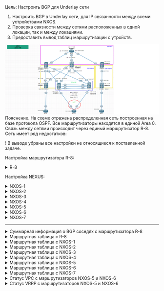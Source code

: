Цель: Настроить BGP для Underlay сети


1. Настроить BGP в Underlay сети, для IP связанности между всеми устройствами NXOS.
2. Проверка связности между сетями расположенных в одной локации, так и между локациями.
3. Предоставить вывод таблиц маршрутизации с утройств.

![](img/bgp_schema.png)
Пояснение. На схеме отражена распределенная сеть построенная на базе протокола OSPF. Все маршрутизаторы находятся в единой Area 0. Связь между сетями происходит через единый маршрутизатор R-8.
Сеть имеет ряд недостатков:

! В выводе убраны все настройки не относящиеся к поставленной задаче.

Настройка маршрутизатора R-8:
<details>
<summary>R-8</summary>
<pre><code>

interface Loopback0
 ip address 1.1.1.255 255.255.255.255
!
interface Ethernet0/0
 ip address 10.10.10.0 255.255.255.254
!
interface Ethernet0/1
 ip address 10.10.10.2 255.255.255.254
!
interface Ethernet0/2
 ip address 10.10.10.4 255.255.255.254
!
interface Ethernet0/3
 no ip address
!
router ospf 1
 router-id 1.1.1.255
 passive-interface default
 no passive-interface Ethernet0/0
 no passive-interface Ethernet0/1
 no passive-interface Ethernet0/2
 network 1.1.1.255 0.0.0.0 area 0
 network 10.10.10.0 0.0.0.1 area 0
 network 10.10.10.2 0.0.0.1 area 0
 network 10.10.10.4 0.0.0.1 area 0
!
router bgp 64512
 bgp router-id 1.1.1.255
 bgp log-neighbor-changes
 bgp bestpath as-path multipath-relax
 network 1.1.1.255 mask 255.255.255.255
 neighbor 10.10.10.1 remote-as 64515
 neighbor 10.10.10.1 soft-reconfiguration inbound
 neighbor 10.10.10.3 remote-as 64516
 neighbor 10.10.10.3 soft-reconfiguration inbound
 neighbor 10.10.10.5 remote-as 64513
 neighbor 10.10.10.5 soft-reconfiguration inbound
 maximum-paths eibgp 4

</code></pre>
</details>

Настройка NEXUS:
<details>
<summary>NXOS-1</summary>
<pre><code>
SPINE-1# show run

feature ospf
feature bgp
feature interface-vlan
feature hsrp
feature lacp
feature vpc

interface Ethernet1/1
  no switchport
  ip address 10.10.10.1/31
  no shutdown

interface Ethernet1/2
  no switchport
  medium p2p
  ip address 10.1.4.0/31
  ip router ospf UNDERLAY area 0.0.0.0
  no shutdown

interface Ethernet1/3
  no switchport
  medium p2p
  ip address 10.1.5.0/31
  ip router ospf UNDERLAY area 0.0.0.0
  no shutdown

interface Ethernet1/4
  no switchport
  medium p2p
  ip address 10.1.6.0/31
  ip router ospf UNDERLAY area 0.0.0.0
  no shutdown

interface loopback0
  ip address 1.1.1.1/32
  ip router ospf UNDERLAY area 0.0.0.0
cli alias name wr copy running-config startup-config
line console
line vty
boot nxos bootflash:/nxos.9.2.2.bin
router ospf UNDERLAY
  router-id 1.1.1.1
  log-adjacency-changes detail
router bgp 64515
  router-id 1.1.1.1
  bestpath as-path multipath-relax
  log-neighbor-changes
  address-family ipv4 unicast
    network 1.1.1.1/32
    maximum-paths 4
  template peer LEAF
    address-family ipv4 unicast
      maximum-prefix 100
  neighbor 10.1.4.1
    inherit peer LEAF
    remote-as 64517
  neighbor 10.1.5.1
    inherit peer LEAF
    remote-as 64518
  neighbor 10.1.6.1
    inherit peer LEAF
    remote-as 64519
  neighbor 10.10.10.0
    remote-as 64512
    address-family ipv4 unicast
      maximum-prefix 200
</code></pre>
</details>

<details>
<summary>NXOS-2</summary>
<pre><code>
SPINE-2# show run

cfs eth distribute
feature ospf
feature bgp
feature interface-vlan
feature hsrp
feature lacp
feature vpc

route-map direct permit 10
  match source-protocol UNDERLAY

interface Ethernet1/1
  no switchport
  ip address 10.10.10.3/31
  no shutdown

interface Ethernet1/2
  no switchport
  medium p2p
  ip address 10.2.4.0/31
  ip router ospf UNDERLAY area 0.0.0.0
  no shutdown

interface Ethernet1/3
  no switchport
  medium p2p
  ip address 10.2.5.0/31
  ip router ospf UNDERLAY area 0.0.0.0
  no shutdown

interface Ethernet1/4
  no switchport
  medium p2p
  ip address 10.2.6.0/31
  ip router ospf UNDERLAY area 0.0.0.0
  no shutdown

interface loopback0
  ip address 1.1.1.2/32
  ip router ospf UNDERLAY area 0.0.0.0
cli alias name wr copy running-config startup-config
line console
line vty
boot nxos bootflash:/nxos.9.2.2.bin
router ospf UNDERLAY
  router-id 1.1.1.2
  log-adjacency-changes detail
router bgp 64516
  router-id 1.1.1.2
  bestpath as-path multipath-relax
  log-neighbor-changes
  address-family ipv4 unicast
    network 1.1.1.2/32
    maximum-paths 4
  template peer LEAF
    address-family ipv4 unicast
      maximum-prefix 100
  neighbor 10.2.4.1
    inherit peer LEAF
    remote-as 64517
  neighbor 10.2.5.1
    inherit peer LEAF
    remote-as 64518
  neighbor 10.2.6.1
    inherit peer LEAF
    remote-as 64519
  neighbor 10.10.10.2
    remote-as 64512
    address-family ipv4 unicast
      maximum-prefix 200

</code></pre>
</details>

<details>
<summary>NXOS-3</summary>
<pre><code>

feature ospf
feature bgp
feature interface-vlan
feature hsrp
feature lacp
feature vpc

route-map direct permit 1
  match source-protocol UNDERLAY

interface Ethernet1/1
  no switchport
  ip address 10.10.10.5/31
  no shutdown

interface Ethernet1/2
  no switchport
  medium p2p
  ip address 10.3.7.0/31
  ip router ospf UNDERLAY area 0.0.0.3
  no shutdown

interface loopback0
  ip address 1.1.1.3/32
  ip router ospf UNDERLAY area 0.0.0.0
cli alias name wr copy running-config startup-config
line console
line vty
boot nxos bootflash:/nxos.9.2.2.bin
router ospf UNDERLAY
  router-id 1.1.1.3
  log-adjacency-changes detail
router bgp 64513
  router-id 1.1.1.3
  bestpath as-path multipath-relax
  log-neighbor-changes
  address-family ipv4 unicast
    network 1.1.1.3/32
    redistribute direct route-map direct
    maximum-paths 4
  neighbor 10.3.7.1
    remote-as 64514
    address-family ipv4 unicast
      maximum-prefix 100
  neighbor 10.10.10.4
    remote-as 64512
    address-family ipv4 unicast
      maximum-prefix 200
</code></pre>
</details>

<details>
<summary>NXOS-4</summary>
<pre><code>
LEAF-4#  show run

cfs eth distribute
feature ospf
feature bgp
feature interface-vlan
feature hsrp
feature lacp
feature vpc


ip prefix-list redistribute_list seq 5 permit 10.0.0.0/30
route-map OSPF-redistribute permit 10
  match ip address prefix-list redistribute_list
route-map direct permit 10
  match source-protocol direct
vrf context management

interface Ethernet1/1
  no switchport
  medium p2p
  ip address 10.1.4.1/31
  ip router ospf UNDERLAY area 0.0.0.0
  no shutdown

interface Ethernet1/2
  no switchport
  ip address 10.0.0.1/30
  no shutdown

interface Ethernet1/3
  no switchport
  medium p2p
  ip address 10.2.4.1/31
  ip router ospf UNDERLAY area 0.0.0.0
  no shutdown

interface loopback0
  ip address 1.1.1.4/32
  ip router ospf UNDERLAY area 0.0.0.0
cli alias name wr copy running-config startup-config
line console
line vty
boot nxos bootflash:/nxos.9.2.2.bin
router ospf UNDERLAY
  router-id 1.1.1.4
  redistribute direct route-map OSPF-redistribute
  log-adjacency-changes detail
router bgp 64517
  router-id 1.1.1.4
  bestpath as-path multipath-relax
  log-neighbor-changes
  address-family ipv4 unicast
    network 1.1.1.4/32
    redistribute direct route-map direct
    maximum-paths 4
  template peer SPINE
    address-family ipv4 unicast
      maximum-prefix 100
  neighbor 10.1.4.0
    inherit peer SPINE
    remote-as 64515
  neighbor 10.2.4.0
    inherit peer SPINE
    remote-as 64516

</code></pre>
</details>

<details>
<summary>NXOS-5</summary>
<pre><code>
LEAF-5#  show run

feature vrrp
cfs eth distribute
feature ospf
feature bgp
feature interface-vlan
feature hsrp
feature lacp
feature vpc


vlan 1-2
vlan 2
  name Client-Vlan2

ip prefix-list redistribute_list seq 5 permit 10.0.1.0/24
route-map OSPF-redistribute permit 10
  match ip address prefix-list redistribute_list
route-map direct permit 10
  match source-protocol direct
vrf context VPC
vrf context management
vpc domain 1
  role priority 100
  peer-keepalive destination 10.200.100.2 source 10.200.100.1 vrf VPC

interface Vlan2
  no shutdown
  ip address 10.0.1.254/24
  vrrp 2
    priority 1
    address 10.0.1.1
    no shutdown

interface port-channel1
  description *** VPC PEERLINK ***
  switchport mode trunk
  spanning-tree port type network
  vpc peer-link

interface port-channel2
  switchport access vlan 2
  vpc 1

interface Ethernet1/1
  no switchport
  medium p2p
  ip address 10.2.5.1/31
  ip router ospf UNDERLAY area 0.0.0.0
  no shutdown

interface Ethernet1/2
  switchport access vlan 2
  channel-group 2 mode active

interface Ethernet1/3
  no switchport
  medium p2p
  ip address 10.1.5.1/31
  ip router ospf UNDERLAY area 0.0.0.0
  no shutdown

interface Ethernet1/4
  description *** VPC KEEPALIVE LINK ***
  no switchport
  vrf member VPC
  ip address 10.200.100.1/24
  no shutdown

interface Ethernet1/5
  switchport mode trunk
  channel-group 1 mode active

interface Ethernet1/6
  switchport mode trunk
  channel-group 1 mode active

interface loopback0
  ip address 1.1.1.5/32
  ip router ospf UNDERLAY area 0.0.0.0
cli alias name wr copy running-config startup-config
line console
line vty
boot nxos bootflash:/nxos.9.2.2.bin
router ospf UNDERLAY
  router-id 1.1.1.5
  redistribute direct route-map OSPF-redistribute
  log-adjacency-changes detail
router bgp 64518
  router-id 1.1.1.5
  bestpath as-path multipath-relax
  log-neighbor-changes
  address-family ipv4 unicast
    network 1.1.1.5/32
    redistribute direct route-map direct
    maximum-paths 4
  template peer SPINE
    address-family ipv4 unicast
      maximum-prefix 100
  neighbor 10.1.5.0
    inherit peer SPINE
    remote-as 64515
  neighbor 10.2.5.0
    inherit peer SPINE
    remote-as 64516

</code></pre>
</details>

<details>
<summary>NXOS-6</summary>
<pre><code>
LEAF-6#   show run

feature vrrp
cfs eth distribute
feature ospf
feature bgp
feature interface-vlan
feature hsrp
feature lacp
feature vpc


vlan 1-2
vlan 2
  name Client-Vlan2

ip prefix-list redistribute_list seq 5 permit 10.0.1.0/24
route-map OSPF-redistribute permit 10
  match ip address prefix-list redistribute_list
route-map direct permit 10
  match source-protocol direct
vrf context VPC
vrf context management
vpc domain 1
  role priority 1
  peer-keepalive destination 10.200.100.1 source 10.200.100.2 vrf VPC

interface Vlan2
  no shutdown
  ip address 10.0.1.253/24
  vrrp 2
    priority 2
    address 10.0.1.1
    no shutdown

interface port-channel1
  description *** VPC PEERLINK ***
  switchport mode trunk
  spanning-tree port type network
  vpc peer-link

interface port-channel2
  switchport access vlan 2
  vpc 1

interface Ethernet1/1
  no switchport
  medium p2p
  ip address 10.2.6.1/31
  ip router ospf UNDERLAY area 0.0.0.0
  no shutdown

interface Ethernet1/2
  switchport access vlan 2
  channel-group 2 mode active

interface Ethernet1/3
  no switchport
  medium p2p
  ip address 10.1.6.1/31
  ip router ospf UNDERLAY area 0.0.0.0
  no shutdown

interface Ethernet1/4
  description *** VPC KEEPALIVE LINK ***
  no switchport
  vrf member VPC
  ip address 10.200.100.2/24
  no shutdown

interface Ethernet1/5
  switchport mode trunk
  channel-group 1 mode active

interface Ethernet1/6
  switchport mode trunk
  channel-group 1 mode active

interface loopback0
  ip address 1.1.1.6/32
  ip router ospf UNDERLAY area 0.0.0.0
cli alias name wr copy running-config startup-config
line console
line vty
boot nxos bootflash:/nxos.9.2.2.bin
router ospf UNDERLAY
  router-id 1.1.1.6
  redistribute direct route-map OSPF-redistribute
  log-adjacency-changes detail
router bgp 64519
  router-id 1.1.1.6
  bestpath as-path multipath-relax
  log-neighbor-changes
  address-family ipv4 unicast
    network 1.1.1.6/32
    redistribute direct route-map direct
    maximum-paths 4
  template peer SPINE
    address-family ipv4 unicast
      maximum-prefix 100
  neighbor 10.1.6.0
    inherit peer SPINE
    remote-as 64515
  neighbor 10.2.6.0
    inherit peer SPINE
    remote-as 64516

</code></pre>
</details>

<details>
<summary>NXOS-7</summary>
<pre><code>
LEAF-7# show run

cfs eth distribute
feature ospf
feature bgp
feature interface-vlan
feature hsrp
feature lacp
feature vpc

ip prefix-list redistribute_list seq 5 permit 10.0.2.0/30
route-map OSPF-redistribute permit 10
  match ip address prefix-list redistribute_list
route-map direct permit 10
  match source-protocol direct
vrf context management

interface Ethernet1/1
  no switchport
  medium p2p
  ip address 10.3.7.1/31
  ip router ospf UNDERLAY area 0.0.0.3
  no shutdown

interface Ethernet1/2
  no switchport
  ip address 10.0.2.1/30
  no shutdown

interface loopback0
  ip address 1.1.1.7/32
  ip router ospf UNDERLAY area 0.0.0.3
cli alias name wr copy running-config startup-config
line console
line vty
boot nxos bootflash:/nxos.9.2.2.bin
router ospf UNDERLAY
  router-id 1.1.1.7
  redistribute direct route-map OSPF-redistribute
  log-adjacency-changes detail
router bgp 64514
  router-id 1.1.1.7
  log-neighbor-changes
  address-family ipv4 unicast
    network 1.1.1.7/32
    redistribute direct route-map direct
    maximum-paths 2
  neighbor 10.3.7.0
    remote-as 64513
    address-family ipv4 unicast
      maximum-prefix 100

</code></pre>
</details>

-----------------------------------------------------------------
<details>
<summary>Суммарная информация о BGP соседях с маршрутизатора R-8</summary>
<pre><code>

R-8#show ip bgp summary
Neighbor        V           AS MsgRcvd MsgSent   TblVer  InQ OutQ Up/Down  State/PfxRcd
10.10.10.1      4        64515      19      24       20    0    0 00:07:25       13
10.10.10.3      4        64516      19      24       20    0    0 00:07:24       13
10.10.10.5      4        64513      15      24       20    0    0 00:07:23        5

</code></pre>
</details>

<details>
<summary>Маршрутная таблица с R-8</summary>
<pre><code>
1.0.0.0/32 is subnetted, 8 subnets
B        1.1.1.1 [20/0] via 10.10.10.1, 00:08:54
B        1.1.1.2 [20/0] via 10.10.10.3, 00:08:54
B        1.1.1.3 [20/0] via 10.10.10.5, 00:08:54
B        1.1.1.4 [20/0] via 10.10.10.3, 00:08:54
           [20/0] via 10.10.10.1, 00:08:54
B        1.1.1.5 [20/0] via 10.10.10.3, 00:08:54
           [20/0] via 10.10.10.1, 00:08:54
B        1.1.1.6 [20/0] via 10.10.10.3, 00:08:54
           [20/0] via 10.10.10.1, 00:08:54
B        1.1.1.7 [20/0] via 10.10.10.5, 00:08:54
C        1.1.1.255 is directly connected, Loopback0
10.0.0.0/8 is variably subnetted, 16 subnets, 4 masks
B        10.0.0.0/30 [20/0] via 10.10.10.3, 00:08:54
               [20/0] via 10.10.10.1, 00:08:54
B        10.0.1.0/24 [20/0] via 10.10.10.3, 00:08:54
               [20/0] via 10.10.10.1, 00:08:54
B        10.0.2.0/30 [20/0] via 10.10.10.5, 00:08:54
B        10.1.4.0/31 [20/0] via 10.10.10.3, 00:08:54
               [20/0] via 10.10.10.1, 00:08:54
B        10.1.5.0/31 [20/0] via 10.10.10.3, 00:08:54
               [20/0] via 10.10.10.1, 00:08:54
B        10.1.6.0/31 [20/0] via 10.10.10.3, 00:08:54
               [20/0] via 10.10.10.1, 00:08:54
B        10.2.4.0/31 [20/0] via 10.10.10.3, 00:08:54
               [20/0] via 10.10.10.1, 00:08:54
B        10.2.5.0/31 [20/0] via 10.10.10.3, 00:08:54
               [20/0] via 10.10.10.1, 00:08:54
B        10.2.6.0/31 [20/0] via 10.10.10.3, 00:08:54
               [20/0] via 10.10.10.1, 00:08:54
B        10.3.7.0/31 [20/0] via 10.10.10.5, 00:08:54
C        10.10.10.0/31 is directly connected, Ethernet0/0
L        10.10.10.0/32 is directly connected, Ethernet0/0
C        10.10.10.2/31 is directly connected, Ethernet0/1
L        10.10.10.2/32 is directly connected, Ethernet0/1
C        10.10.10.4/31 is directly connected, Ethernet0/2
L        10.10.10.4/32 is directly connected, Ethernet0/2

</code></pre>
</details>

<details>
<summary>Маршрутная таблица с NXOS-1</summary>
<pre><code>
1.1.1.1/32, ubest/mbest: 2/0, attached
    *via 1.1.1.1, Lo0, [0/0], 02:29:51, local
    *via 1.1.1.1, Lo0, [0/0], 02:29:50, direct
1.1.1.2/32, ubest/mbest: 4/0
    *via 10.1.4.1, [20/0], 00:19:59, bgp-64515, external, tag 64517
    *via 10.1.5.1, [20/0], 00:19:59, bgp-64515, external, tag 64518
    *via 10.1.6.1, [20/0], 00:19:59, bgp-64515, external, tag 64519
    *via 10.10.10.0, [20/0], 00:19:59, bgp-64515, external, tag 64512
1.1.1.3/32, ubest/mbest: 1/0
    *via 10.10.10.0, [20/0], 00:19:59, bgp-64515, external, tag 64512
1.1.1.4/32, ubest/mbest: 1/0
    *via 10.1.4.1, [20/0], 00:45:21, bgp-64515, external, tag 64517
1.1.1.5/32, ubest/mbest: 1/0
    *via 10.1.5.1, [20/0], 00:45:21, bgp-64515, external, tag 64518
1.1.1.6/32, ubest/mbest: 1/0
    *via 10.1.6.1, [20/0], 00:45:21, bgp-64515, external, tag 64519
1.1.1.7/32, ubest/mbest: 1/0
    *via 10.10.10.0, [20/0], 00:19:59, bgp-64515, external, tag 64512
1.1.1.255/32, ubest/mbest: 1/0
    *via 10.10.10.0, [20/0], 00:19:32, bgp-64515, external, tag 64512
10.0.0.0/30, ubest/mbest: 1/0
    *via 10.1.4.1, [20/0], 00:45:21, bgp-64515, external, tag 64517
10.0.1.0/24, ubest/mbest: 2/0
    *via 10.1.5.1, [20/0], 00:45:21, bgp-64515, external, tag 64518
    *via 10.1.6.1, [20/0], 00:45:21, bgp-64515, external, tag 64519
10.0.2.0/30, ubest/mbest: 1/0
    *via 10.10.10.0, [20/0], 00:19:59, bgp-64515, external, tag 64512
10.1.4.0/31, ubest/mbest: 1/0, attached
    *via 10.1.4.0, Eth1/2, [0/0], 02:28:31, direct
10.1.4.0/32, ubest/mbest: 1/0, attached
    *via 10.1.4.0, Eth1/2, [0/0], 02:28:31, local
10.1.5.0/31, ubest/mbest: 1/0, attached
    *via 10.1.5.0, Eth1/3, [0/0], 02:28:30, direct
10.1.5.0/32, ubest/mbest: 1/0, attached
    *via 10.1.5.0, Eth1/3, [0/0], 02:28:30, local
10.1.6.0/31, ubest/mbest: 1/0, attached
    *via 10.1.6.0, Eth1/4, [0/0], 02:28:30, direct
10.1.6.0/32, ubest/mbest: 1/0, attached
    *via 10.1.6.0, Eth1/4, [0/0], 02:28:30, local
10.2.4.0/31, ubest/mbest: 1/0
    *via 10.1.4.1, [20/0], 00:45:21, bgp-64515, external, tag 64517
10.2.5.0/31, ubest/mbest: 1/0
    *via 10.1.5.1, [20/0], 00:45:21, bgp-64515, external, tag 64518
10.2.6.0/31, ubest/mbest: 1/0
    *via 10.1.6.1, [20/0], 00:45:21, bgp-64515, external, tag 64519
10.3.7.0/31, ubest/mbest: 1/0
    *via 10.10.10.0, [20/0], 00:19:59, bgp-64515, external, tag 64512
10.10.10.0/31, ubest/mbest: 1/0, attached
    *via 10.10.10.1, Eth1/1, [0/0], 02:28:31, direct
10.10.10.1/32, ubest/mbest: 1/0, attached
    *via 10.10.10.1, Eth1/1, [0/0], 02:28:31, local
10.10.10.4/31, ubest/mbest: 1/0
    *via 10.10.10.0, [20/0], 00:19:59, bgp-64515, external, tag 64512
</code></pre>
</details>

<details>
<summary>Маршрутная таблица с NXOS-2</summary>
<pre><code>
1.1.1.1/32, ubest/mbest: 4/0
    *via 10.2.4.1, [20/0], 00:22:10, bgp-64516, external, tag 64517
    *via 10.2.5.1, [20/0], 00:22:10, bgp-64516, external, tag 64518
    *via 10.2.6.1, [20/0], 00:22:10, bgp-64516, external, tag 64519
    *via 10.10.10.2, [20/0], 00:22:10, bgp-64516, external, tag 64512
1.1.1.2/32, ubest/mbest: 2/0, attached
    *via 1.1.1.2, Lo0, [0/0], 02:32:11, local
    *via 1.1.1.2, Lo0, [0/0], 02:32:11, direct
1.1.1.3/32, ubest/mbest: 1/0
    *via 10.10.10.2, [20/0], 00:22:10, bgp-64516, external, tag 64512
1.1.1.4/32, ubest/mbest: 1/0
    *via 10.2.4.1, [20/0], 00:36:58, bgp-64516, external, tag 64517
1.1.1.5/32, ubest/mbest: 1/0
    *via 10.2.5.1, [20/0], 00:36:58, bgp-64516, external, tag 64518
1.1.1.6/32, ubest/mbest: 1/0
    *via 10.2.6.1, [20/0], 00:36:58, bgp-64516, external, tag 64519
1.1.1.7/32, ubest/mbest: 1/0
    *via 10.10.10.2, [20/0], 00:22:10, bgp-64516, external, tag 64512
1.1.1.255/32, ubest/mbest: 1/0
    *via 10.10.10.2, [20/0], 00:21:44, bgp-64516, external, tag 64512
10.0.0.0/30, ubest/mbest: 1/0
    *via 10.2.4.1, [20/0], 00:36:58, bgp-64516, external, tag 64517
10.0.1.0/24, ubest/mbest: 2/0
    *via 10.2.5.1, [20/0], 00:36:58, bgp-64516, external, tag 64518
    *via 10.2.6.1, [20/0], 00:36:58, bgp-64516, external, tag 64519
10.0.2.0/30, ubest/mbest: 1/0
    *via 10.10.10.2, [20/0], 00:22:10, bgp-64516, external, tag 64512
10.1.4.0/31, ubest/mbest: 1/0
    *via 10.2.4.1, [20/0], 00:36:58, bgp-64516, external, tag 64517
10.1.5.0/31, ubest/mbest: 1/0
    *via 10.2.5.1, [20/0], 00:36:58, bgp-64516, external, tag 64518
10.1.6.0/31, ubest/mbest: 1/0
    *via 10.2.6.1, [20/0], 00:36:58, bgp-64516, external, tag 64519
10.2.4.0/31, ubest/mbest: 1/0, attached
    *via 10.2.4.0, Eth1/2, [0/0], 02:30:39, direct
10.2.4.0/32, ubest/mbest: 1/0, attached
    *via 10.2.4.0, Eth1/2, [0/0], 02:30:39, local
10.2.5.0/31, ubest/mbest: 1/0, attached
    *via 10.2.5.0, Eth1/3, [0/0], 02:30:39, direct
10.2.5.0/32, ubest/mbest: 1/0, attached
    *via 10.2.5.0, Eth1/3, [0/0], 02:30:39, local
10.2.6.0/31, ubest/mbest: 1/0, attached
    *via 10.2.6.0, Eth1/4, [0/0], 02:30:39, direct
10.2.6.0/32, ubest/mbest: 1/0, attached
    *via 10.2.6.0, Eth1/4, [0/0], 02:30:39, local
10.3.7.0/31, ubest/mbest: 1/0
    *via 10.10.10.2, [20/0], 00:22:10, bgp-64516, external, tag 64512
10.10.10.2/31, ubest/mbest: 1/0, attached
    *via 10.10.10.3, Eth1/1, [0/0], 02:30:40, direct
10.10.10.3/32, ubest/mbest: 1/0, attached
    *via 10.10.10.3, Eth1/1, [0/0], 02:30:40, local
10.10.10.4/31, ubest/mbest: 1/0
    *via 10.10.10.2, [20/0], 00:22:10, bgp-64516, external, tag 64512
</code></pre>
</details>

<details>
<summary>Маршрутная таблица с NXOS-3</summary>
<pre><code>
1.1.1.1/32, ubest/mbest: 1/0
    *via 10.10.10.4, [20/0], 00:25:44, bgp-64513, external, tag 64512
1.1.1.2/32, ubest/mbest: 1/0
    *via 10.10.10.4, [20/0], 00:25:44, bgp-64513, external, tag 64512
1.1.1.3/32, ubest/mbest: 2/0, attached
    *via 1.1.1.3, Lo0, [0/0], 02:35:35, local
    *via 1.1.1.3, Lo0, [0/0], 02:35:34, direct
1.1.1.4/32, ubest/mbest: 1/0
    *via 10.10.10.4, [20/0], 00:25:44, bgp-64513, external, tag 64512
1.1.1.5/32, ubest/mbest: 1/0
    *via 10.10.10.4, [20/0], 00:25:44, bgp-64513, external, tag 64512
1.1.1.6/32, ubest/mbest: 1/0
    *via 10.10.10.4, [20/0], 00:25:44, bgp-64513, external, tag 64512
1.1.1.7/32, ubest/mbest: 1/0
    *via 10.3.7.1, [20/0], 00:39:06, bgp-64513, external, tag 64514
1.1.1.255/32, ubest/mbest: 1/0
    *via 10.10.10.4, [20/0], 00:25:13, bgp-64513, external, tag 64512
10.0.0.0/30, ubest/mbest: 1/0
    *via 10.10.10.4, [20/0], 00:25:44, bgp-64513, external, tag 64512
10.0.1.0/24, ubest/mbest: 1/0
    *via 10.10.10.4, [20/0], 00:25:44, bgp-64513, external, tag 64512
10.0.2.0/30, ubest/mbest: 1/0
    *via 10.3.7.1, [20/0], 00:39:06, bgp-64513, external, tag 64514
10.1.4.0/31, ubest/mbest: 1/0
    *via 10.10.10.4, [20/0], 00:25:44, bgp-64513, external, tag 64512
10.1.5.0/31, ubest/mbest: 1/0
    *via 10.10.10.4, [20/0], 00:25:44, bgp-64513, external, tag 64512
10.1.6.0/31, ubest/mbest: 1/0
    *via 10.10.10.4, [20/0], 00:25:44, bgp-64513, external, tag 64512
10.2.4.0/31, ubest/mbest: 1/0
    *via 10.10.10.4, [20/0], 00:25:44, bgp-64513, external, tag 64512
10.2.5.0/31, ubest/mbest: 1/0
    *via 10.10.10.4, [20/0], 00:25:44, bgp-64513, external, tag 64512
10.2.6.0/31, ubest/mbest: 1/0
    *via 10.10.10.4, [20/0], 00:25:44, bgp-64513, external, tag 64512
10.3.7.0/31, ubest/mbest: 1/0, attached
    *via 10.3.7.0, Eth1/2, [0/0], 02:33:55, direct
10.3.7.0/32, ubest/mbest: 1/0, attached
    *via 10.3.7.0, Eth1/2, [0/0], 02:33:55, local
10.10.10.4/31, ubest/mbest: 1/0, attached
    *via 10.10.10.5, Eth1/1, [0/0], 02:33:55, direct
10.10.10.5/32, ubest/mbest: 1/0, attached
    *via 10.10.10.5, Eth1/1, [0/0], 02:33:55, local
</code></pre>
</details>

<details>
<summary>Маршрутная таблица с NXOS-4</summary>
<pre><code>
1.1.1.1/32, ubest/mbest: 1/0
    *via 10.1.4.0, [20/0], 00:39:01, bgp-64517, external, tag 64515
1.1.1.2/32, ubest/mbest: 1/0
    *via 10.2.4.0, [20/0], 00:39:01, bgp-64517, external, tag 64516
1.1.1.3/32, ubest/mbest: 2/0
    *via 10.1.4.0, [20/0], 00:26:41, bgp-64517, external, tag 64515
    *via 10.2.4.0, [20/0], 00:26:41, bgp-64517, external, tag 64516
1.1.1.4/32, ubest/mbest: 2/0, attached
    *via 1.1.1.4, Lo0, [0/0], 02:37:06, local
    *via 1.1.1.4, Lo0, [0/0], 02:37:06, direct
1.1.1.5/32, ubest/mbest: 2/0
    *via 10.1.4.0, [20/0], 00:39:01, bgp-64517, external, tag 64515
    *via 10.2.4.0, [20/0], 00:39:01, bgp-64517, external, tag 64516
1.1.1.6/32, ubest/mbest: 2/0
    *via 10.1.4.0, [20/0], 00:39:01, bgp-64517, external, tag 64515
    *via 10.2.4.0, [20/0], 00:39:01, bgp-64517, external, tag 64516
1.1.1.7/32, ubest/mbest: 2/0
    *via 10.1.4.0, [20/0], 00:26:41, bgp-64517, external, tag 64515
    *via 10.2.4.0, [20/0], 00:26:41, bgp-64517, external, tag 64516
1.1.1.255/32, ubest/mbest: 2/0
    *via 10.1.4.0, [20/0], 00:26:10, bgp-64517, external, tag 64515
    *via 10.2.4.0, [20/0], 00:26:10, bgp-64517, external, tag 64516
10.0.0.0/30, ubest/mbest: 1/0, attached
    *via 10.0.0.1, Eth1/2, [0/0], 02:35:37, direct
10.0.0.1/32, ubest/mbest: 1/0, attached
    *via 10.0.0.1, Eth1/2, [0/0], 02:35:37, local
10.0.1.0/24, ubest/mbest: 2/0
    *via 10.1.4.0, [20/0], 00:39:01, bgp-64517, external, tag 64515
    *via 10.2.4.0, [20/0], 00:39:01, bgp-64517, external, tag 64516
10.0.2.0/30, ubest/mbest: 2/0
    *via 10.1.4.0, [20/0], 00:26:41, bgp-64517, external, tag 64515
    *via 10.2.4.0, [20/0], 00:26:41, bgp-64517, external, tag 64516
10.1.4.0/31, ubest/mbest: 1/0, attached
    *via 10.1.4.1, Eth1/1, [0/0], 02:35:37, direct
10.1.4.1/32, ubest/mbest: 1/0, attached
    *via 10.1.4.1, Eth1/1, [0/0], 02:35:38, local
10.1.5.0/31, ubest/mbest: 2/0
    *via 10.1.4.0, [20/0], 00:39:01, bgp-64517, external, tag 64515
    *via 10.2.4.0, [20/0], 00:39:01, bgp-64517, external, tag 64516
10.1.6.0/31, ubest/mbest: 2/0
    *via 10.1.4.0, [20/0], 00:39:01, bgp-64517, external, tag 64515
    *via 10.2.4.0, [20/0], 00:39:01, bgp-64517, external, tag 64516
10.2.4.0/31, ubest/mbest: 1/0, attached
    *via 10.2.4.1, Eth1/3, [0/0], 02:35:37, direct
10.2.4.1/32, ubest/mbest: 1/0, attached
    *via 10.2.4.1, Eth1/3, [0/0], 02:35:37, local
10.2.5.0/31, ubest/mbest: 2/0
    *via 10.1.4.0, [20/0], 00:39:01, bgp-64517, external, tag 64515
    *via 10.2.4.0, [20/0], 00:39:01, bgp-64517, external, tag 64516
10.2.6.0/31, ubest/mbest: 2/0
    *via 10.1.4.0, [20/0], 00:39:01, bgp-64517, external, tag 64515
    *via 10.2.4.0, [20/0], 00:39:01, bgp-64517, external, tag 64516
10.3.7.0/31, ubest/mbest: 2/0
    *via 10.1.4.0, [20/0], 00:26:41, bgp-64517, external, tag 64515
    *via 10.2.4.0, [20/0], 00:26:41, bgp-64517, external, tag 64516
10.10.10.4/31, ubest/mbest: 2/0
    *via 10.1.4.0, [20/0], 00:26:41, bgp-64517, external, tag 64515
    *via 10.2.4.0, [20/0], 00:26:41, bgp-64517, external, tag 64516
</code></pre>
</details>

<details>
<summary>Маршрутная таблица с NXOS-5</summary>
<pre><code>
1.1.1.1/32, ubest/mbest: 1/0
    *via 10.1.5.0, [20/0], 00:51:44, bgp-64518, external, tag 64515
1.1.1.2/32, ubest/mbest: 1/0
    *via 10.2.5.0, [20/0], 00:51:44, bgp-64518, external, tag 64516
1.1.1.3/32, ubest/mbest: 2/0
    *via 10.1.5.0, [20/0], 00:40:27, bgp-64518, external, tag 64515
    *via 10.2.5.0, [20/0], 00:40:27, bgp-64518, external, tag 64516
1.1.1.4/32, ubest/mbest: 2/0
    *via 10.1.5.0, [20/0], 00:51:44, bgp-64518, external, tag 64515
    *via 10.2.5.0, [20/0], 00:51:44, bgp-64518, external, tag 64516
1.1.1.5/32, ubest/mbest: 2/0, attached
    *via 1.1.1.5, Lo0, [0/0], 02:48:18, local
    *via 1.1.1.5, Lo0, [0/0], 02:48:18, direct
1.1.1.6/32, ubest/mbest: 2/0
    *via 10.1.5.0, [20/0], 00:51:44, bgp-64518, external, tag 64515
    *via 10.2.5.0, [20/0], 00:51:44, bgp-64518, external, tag 64516
1.1.1.7/32, ubest/mbest: 2/0
    *via 10.1.5.0, [20/0], 00:40:27, bgp-64518, external, tag 64515
    *via 10.2.5.0, [20/0], 00:40:27, bgp-64518, external, tag 64516
1.1.1.255/32, ubest/mbest: 2/0
    *via 10.1.5.0, [20/0], 00:39:57, bgp-64518, external, tag 64515
    *via 10.2.5.0, [20/0], 00:39:57, bgp-64518, external, tag 64516
10.0.0.0/30, ubest/mbest: 2/0
    *via 10.1.5.0, [20/0], 00:51:44, bgp-64518, external, tag 64515
    *via 10.2.5.0, [20/0], 00:51:44, bgp-64518, external, tag 64516
10.0.1.0/24, ubest/mbest: 1/0, attached
    *via 10.0.1.254, Vlan2, [0/0], 01:18:25, direct
10.0.1.1/32, ubest/mbest: 1/0, attached
    *via 10.0.1.1, Vlan2, [0/0], 01:18:25, vrrp_engine
10.0.1.254/32, ubest/mbest: 1/0, attached
    *via 10.0.1.254, Vlan2, [0/0], 01:18:25, local
10.0.2.0/30, ubest/mbest: 2/0
    *via 10.1.5.0, [20/0], 00:40:27, bgp-64518, external, tag 64515
    *via 10.2.5.0, [20/0], 00:40:27, bgp-64518, external, tag 64516
10.1.4.0/31, ubest/mbest: 2/0
    *via 10.1.5.0, [20/0], 00:51:44, bgp-64518, external, tag 64515
    *via 10.2.5.0, [20/0], 00:51:44, bgp-64518, external, tag 64516
10.1.5.0/31, ubest/mbest: 1/0, attached
    *via 10.1.5.1, Eth1/3, [0/0], 02:47:14, direct
10.1.5.1/32, ubest/mbest: 1/0, attached
    *via 10.1.5.1, Eth1/3, [0/0], 02:47:14, local
10.1.6.0/31, ubest/mbest: 2/0
    *via 10.1.5.0, [20/0], 00:51:44, bgp-64518, external, tag 64515
    *via 10.2.5.0, [20/0], 00:51:44, bgp-64518, external, tag 64516
10.2.4.0/31, ubest/mbest: 2/0
    *via 10.1.5.0, [20/0], 00:51:44, bgp-64518, external, tag 64515
    *via 10.2.5.0, [20/0], 00:51:44, bgp-64518, external, tag 64516
10.2.5.0/31, ubest/mbest: 1/0, attached
    *via 10.2.5.1, Eth1/1, [0/0], 02:47:14, direct
10.2.5.1/32, ubest/mbest: 1/0, attached
    *via 10.2.5.1, Eth1/1, [0/0], 02:47:14, local
10.2.6.0/31, ubest/mbest: 2/0
    *via 10.1.5.0, [20/0], 00:51:44, bgp-64518, external, tag 64515
    *via 10.2.5.0, [20/0], 00:51:44, bgp-64518, external, tag 64516
10.3.7.0/31, ubest/mbest: 2/0
    *via 10.1.5.0, [20/0], 00:40:27, bgp-64518, external, tag 64515
    *via 10.2.5.0, [20/0], 00:40:27, bgp-64518, external, tag 64516
10.10.10.4/31, ubest/mbest: 2/0
    *via 10.1.5.0, [20/0], 00:40:27, bgp-64518, external, tag 64515
    *via 10.2.5.0, [20/0], 00:40:27, bgp-64518, external, tag 64516

</code></pre>
</details>

<details>
<summary>Маршрутная таблица с NXOS-6</summary>
<pre><code>
1.1.1.1/32, ubest/mbest: 1/0
    *via 10.1.6.0, [20/0], 01:04:22, bgp-64519, external, tag 64515
1.1.1.2/32, ubest/mbest: 1/0
    *via 10.2.6.0, [20/0], 01:04:22, bgp-64519, external, tag 64516
1.1.1.3/32, ubest/mbest: 2/0
    *via 10.1.6.0, [20/0], 00:53:54, bgp-64519, external, tag 64515
    *via 10.2.6.0, [20/0], 00:53:54, bgp-64519, external, tag 64516
1.1.1.4/32, ubest/mbest: 2/0
    *via 10.1.6.0, [20/0], 01:04:22, bgp-64519, external, tag 64515
    *via 10.2.6.0, [20/0], 01:04:22, bgp-64519, external, tag 64516
1.1.1.5/32, ubest/mbest: 2/0
    *via 10.1.6.0, [20/0], 01:04:22, bgp-64519, external, tag 64515
    *via 10.2.6.0, [20/0], 01:04:22, bgp-64519, external, tag 64516
1.1.1.6/32, ubest/mbest: 2/0, attached
    *via 1.1.1.6, Lo0, [0/0], 03:04:11, local
    *via 1.1.1.6, Lo0, [0/0], 03:04:11, direct
1.1.1.7/32, ubest/mbest: 2/0
    *via 10.1.6.0, [20/0], 00:53:54, bgp-64519, external, tag 64515
    *via 10.2.6.0, [20/0], 00:53:54, bgp-64519, external, tag 64516
1.1.1.255/32, ubest/mbest: 2/0
    *via 10.1.6.0, [20/0], 00:53:23, bgp-64519, external, tag 64515
    *via 10.2.6.0, [20/0], 00:53:23, bgp-64519, external, tag 64516
10.0.0.0/30, ubest/mbest: 2/0
    *via 10.1.6.0, [20/0], 01:04:22, bgp-64519, external, tag 64515
    *via 10.2.6.0, [20/0], 01:04:22, bgp-64519, external, tag 64516
10.0.1.0/24, ubest/mbest: 1/0, attached
    *via 10.0.1.253, Vlan2, [0/0], 01:31:52, direct
10.0.1.1/32, ubest/mbest: 1/0, attached
    *via 10.0.1.1, Vlan2, [0/0], 01:31:48, vrrp_engine
10.0.1.253/32, ubest/mbest: 1/0, attached
    *via 10.0.1.253, Vlan2, [0/0], 01:31:52, local
10.0.2.0/30, ubest/mbest: 2/0
    *via 10.1.6.0, [20/0], 00:53:54, bgp-64519, external, tag 64515
    *via 10.2.6.0, [20/0], 00:53:54, bgp-64519, external, tag 64516
10.1.4.0/31, ubest/mbest: 2/0
    *via 10.1.6.0, [20/0], 01:04:22, bgp-64519, external, tag 64515
    *via 10.2.6.0, [20/0], 01:04:22, bgp-64519, external, tag 64516
10.1.5.0/31, ubest/mbest: 2/0
    *via 10.1.6.0, [20/0], 01:04:22, bgp-64519, external, tag 64515
    *via 10.2.6.0, [20/0], 01:04:22, bgp-64519, external, tag 64516
10.1.6.0/31, ubest/mbest: 1/0, attached
    *via 10.1.6.1, Eth1/3, [0/0], 03:02:19, direct
10.1.6.1/32, ubest/mbest: 1/0, attached
    *via 10.1.6.1, Eth1/3, [0/0], 03:02:19, local
10.2.4.0/31, ubest/mbest: 2/0
    *via 10.1.6.0, [20/0], 01:04:22, bgp-64519, external, tag 64515
    *via 10.2.6.0, [20/0], 01:04:22, bgp-64519, external, tag 64516
10.2.5.0/31, ubest/mbest: 2/0
    *via 10.1.6.0, [20/0], 01:04:22, bgp-64519, external, tag 64515
    *via 10.2.6.0, [20/0], 01:04:22, bgp-64519, external, tag 64516
10.2.6.0/31, ubest/mbest: 1/0, attached
    *via 10.2.6.1, Eth1/1, [0/0], 03:02:20, direct
10.2.6.1/32, ubest/mbest: 1/0, attached
    *via 10.2.6.1, Eth1/1, [0/0], 03:02:20, local
10.3.7.0/31, ubest/mbest: 2/0
    *via 10.1.6.0, [20/0], 00:53:54, bgp-64519, external, tag 64515
    *via 10.2.6.0, [20/0], 00:53:54, bgp-64519, external, tag 64516
10.10.10.4/31, ubest/mbest: 2/0
    *via 10.1.6.0, [20/0], 00:53:54, bgp-64519, external, tag 64515
    *via 10.2.6.0, [20/0], 00:53:54, bgp-64519, external, tag 64516
</code></pre>
</details>

<details>
<summary>Маршрутная таблица с NXOS-7</summary>
<pre><code>
1.1.1.1/32, ubest/mbest: 1/0
    *via 10.3.7.0, [20/0], 00:30:02, bgp-64514, external, tag 64513
1.1.1.2/32, ubest/mbest: 1/0
    *via 10.3.7.0, [20/0], 00:30:02, bgp-64514, external, tag 64513
1.1.1.3/32, ubest/mbest: 1/0
    *via 10.3.7.0, [20/0], 02:38:05, bgp-64514, external, tag 64513
1.1.1.4/32, ubest/mbest: 1/0
    *via 10.3.7.0, [20/0], 00:30:02, bgp-64514, external, tag 64513
1.1.1.5/32, ubest/mbest: 1/0
    *via 10.3.7.0, [20/0], 00:30:02, bgp-64514, external, tag 64513
1.1.1.6/32, ubest/mbest: 1/0
    *via 10.3.7.0, [20/0], 00:30:02, bgp-64514, external, tag 64513
1.1.1.7/32, ubest/mbest: 2/0, attached
    *via 1.1.1.7, Lo0, [0/0], 02:40:18, local
    *via 1.1.1.7, Lo0, [0/0], 02:40:17, direct
1.1.1.255/32, ubest/mbest: 1/0
    *via 10.3.7.0, [20/0], 00:29:31, bgp-64514, external, tag 64513
10.0.0.0/30, ubest/mbest: 1/0
    *via 10.3.7.0, [20/0], 00:30:02, bgp-64514, external, tag 64513
10.0.1.0/24, ubest/mbest: 1/0
    *via 10.3.7.0, [20/0], 00:30:02, bgp-64514, external, tag 64513
10.0.2.0/30, ubest/mbest: 1/0, attached
    *via 10.0.2.1, Eth1/2, [0/0], 02:38:48, direct
10.0.2.1/32, ubest/mbest: 1/0, attached
    *via 10.0.2.1, Eth1/2, [0/0], 02:38:48, local
10.1.4.0/31, ubest/mbest: 1/0
    *via 10.3.7.0, [20/0], 00:30:02, bgp-64514, external, tag 64513
10.1.5.0/31, ubest/mbest: 1/0
    *via 10.3.7.0, [20/0], 00:30:02, bgp-64514, external, tag 64513
10.1.6.0/31, ubest/mbest: 1/0
    *via 10.3.7.0, [20/0], 00:30:02, bgp-64514, external, tag 64513
10.2.4.0/31, ubest/mbest: 1/0
    *via 10.3.7.0, [20/0], 00:30:02, bgp-64514, external, tag 64513
10.2.5.0/31, ubest/mbest: 1/0
    *via 10.3.7.0, [20/0], 00:30:02, bgp-64514, external, tag 64513
10.2.6.0/31, ubest/mbest: 1/0
    *via 10.3.7.0, [20/0], 00:30:02, bgp-64514, external, tag 64513
10.3.7.0/31, ubest/mbest: 1/0, attached
    *via 10.3.7.1, Eth1/1, [0/0], 02:38:48, direct
10.3.7.1/32, ubest/mbest: 1/0, attached
    *via 10.3.7.1, Eth1/1, [0/0], 02:38:48, local
10.10.10.4/31, ubest/mbest: 1/0
    *via 10.3.7.0, [20/0], 02:38:08, bgp-64514, external, tag 64513
</code></pre>
</details>

<details>
<summary>Статус VPC c маршрутизаторов NXOS-5 и NXOS-6</summary>
<pre><code>

LEAF-5# show vpc brief
Legend:
                (*) - local vPC is down, forwarding via vPC peer-link

vPC domain id                     : 1
Peer status                       : peer adjacency formed ok
vPC keep-alive status             : peer is alive
Configuration consistency status  : success
Per-vlan consistency status       : success
Type-2 consistency status         : success
vPC role                          : secondary
Number of vPCs configured         : 1
Peer Gateway                      : Disabled
Dual-active excluded VLANs        : -
Graceful Consistency Check        : Enabled
Auto-recovery status              : Disabled
Delay-restore status              : Timer is off.(timeout = 30s)
Delay-restore SVI status          : Timer is off.(timeout = 10s)
Operational Layer3 Peer-router    : Disabled

vPC Peer-link status
---------------------------------------------------------------------
id    Port   Status Active vlans
--    ----   ------ -------------------------------------------------
1     Po1    up     1-2


vPC status
----------------------------------------------------------------------------
Id    Port          Status Consistency Reason                Active vlans
--    ------------  ------ ----------- ------                ---------------
1     Po2           up     success     success               2

LEAF-6# show vpc brief
Legend:
                (*) - local vPC is down, forwarding via vPC peer-link

vPC domain id                     : 1
Peer status                       : peer adjacency formed ok
vPC keep-alive status             : peer is alive
Configuration consistency status  : success
Per-vlan consistency status       : success
Type-2 consistency status         : success
vPC role                          : primary
Number of vPCs configured         : 1
Peer Gateway                      : Disabled
Dual-active excluded VLANs        : -
Graceful Consistency Check        : Enabled
Auto-recovery status              : Disabled
Delay-restore status              : Timer is off.(timeout = 30s)
Delay-restore SVI status          : Timer is off.(timeout = 10s)
Operational Layer3 Peer-router    : Disabled

vPC Peer-link status
---------------------------------------------------------------------
id    Port   Status Active vlans
--    ----   ------ -------------------------------------------------
1     Po1    up     1-2


vPC status
----------------------------------------------------------------------------
Id    Port          Status Consistency Reason                Active vlans
--    ------------  ------ ----------- ------                ---------------
1     Po2           up     success     success               2
</code></pre>
</details>

<details>
<summary>Статус VRRP c маршрутизаторов NXOS-5 и NXOS-6</summary>
<pre><code>

LEAF-5# show vrrp detail

Vlan2 - Group 2 (IPV4)
     State is Backup
     Virtual IP address is 10.0.1.1
     Priority 1, Configured 1
     Forwarding threshold(for VPC), lower: 1 upper: 1
     Advertisement interval 1
     Preemption enabled
     Virtual MAC address is 0000.5e00.0102
     Master router is 10.0.1.253

LEAF-6# show vrrp detail

     Vlan2 - Group 2 (IPV4)
          State is Master
          Virtual IP address is 10.0.1.1
          Priority 2, Configured 2
          Forwarding threshold(for VPC), lower: 1 upper: 2
          Advertisement interval 1
          Preemption enabled
          Virtual MAC address is 0000.5e00.0102
          Master router is Local
</code></pre>
</details>
